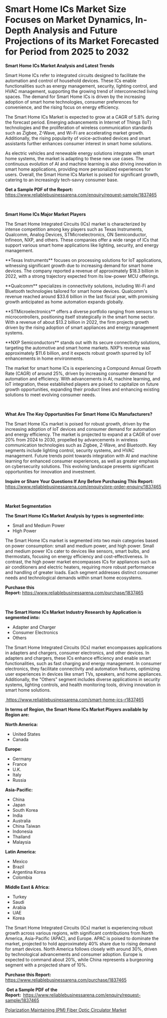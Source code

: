<p><h1>Smart Home ICs Market Size Focuses on Market Dynamics, In-Depth Analysis and Future Projections of its Market Forecasted for Period from 2025 to 2032</h1></p><p><strong>Smart Home ICs Market Analysis and Latest Trends</strong></p>
<p><p>Smart Home ICs refer to integrated circuits designed to facilitate the automation and control of household devices. These ICs enable functionalities such as energy management, security, lighting control, and HVAC management, supporting the growing trend of interconnected living spaces. The demand for Smart Home ICs is driven by the increasing adoption of smart home technologies, consumer preferences for convenience, and the rising focus on energy efficiency.</p><p>The Smart Home ICs Market is expected to grow at a CAGR of 5.8% during the forecast period. Emerging advancements in Internet of Things (IoT) technologies and the proliferation of wireless communication standards such as Zigbee, Z-Wave, and Wi-Fi are accelerating market growth. Additionally, the rising popularity of voice-activated devices and smart assistants further enhances consumer interest in smart home solutions. </p><p>As electric vehicles and renewable energy solutions integrate with smart home systems, the market is adapting to these new use cases. The continuous evolution of AI and machine learning is also driving innovation in smart home applications, providing more personalized experiences for users. Overall, the Smart Home ICs Market is poised for significant growth, catering to an increasingly tech-savvy consumer base.</p></p>
<p><strong>Get a Sample PDF of the Report:&nbsp;</strong> <a href="https://www.reliablebusinessarena.com/enquiry/request-sample/1837465?utm_campaign=3013&utm_medium=2&utm_source=Github&utm_content=ia&utm_term=06042025&utm_id=smart-home-ics">https://www.reliablebusinessarena.com/enquiry/request-sample/1837465</a></p>
<p>&nbsp;</p>
<p><strong>Smart Home ICs Major Market Players</strong></p>
<p><p>The Smart Home Integrated Circuits (ICs) market is characterized by intense competition among key players such as Texas Instruments, Qualcomm, Analog Devices, STMicroelectronics, ON Semiconductor, Infineon, NXP, and others. These companies offer a wide range of ICs that support various smart home applications like lighting, security, and energy management.</p><p>**Texas Instruments** focuses on processing solutions for IoT applications, witnessing significant growth due to increasing demand for smart home devices. The company reported a revenue of approximately $18.3 billion in 2022, with a strong trajectory expected from its low-power MCU offerings.</p><p>**Qualcomm** specializes in connectivity solutions, including Wi-Fi and Bluetooth technologies tailored for smart home devices. Qualcomm's revenue reached around $33.6 billion in the last fiscal year, with promising growth anticipated as home automation expands globally.</p><p>**STMicroelectronics** offers a diverse portfolio ranging from sensors to microcontrollers, positioning itself strategically in the smart home sector. With a revenue of about $13.2 billion in 2022, the firm projects growth driven by the rising adoption of smart appliances and energy management systems.</p><p>**NXP Semiconductors** stands out with its secure connectivity solutions, targeting the automotive and smart home markets. NXP’s revenue was approximately $11.6 billion, and it expects robust growth spurred by IoT enhancements in home environments.</p><p>The market for smart home ICs is experiencing a Compound Annual Growth Rate (CAGR) of around 25%, driven by increasing consumer demand for automation and efficiency. With advancements in AI, machine learning, and IoT integration, these established players are poised to capitalize on future growth opportunities, expanding their product lines and enhancing existing solutions to meet evolving consumer needs.</p></p>
<p>&nbsp;</p>
<p><strong>What Are The Key Opportunities For Smart Home ICs Manufacturers?</strong></p>
<p><p>The Smart Home ICs market is poised for robust growth, driven by the increasing adoption of IoT devices and consumer demand for automation and energy efficiency. The market is projected to expand at a CAGR of over 20% from 2024 to 2030, propelled by advancements in wireless communication technologies such as Zigbee, Z-Wave, and Bluetooth. Key segments include lighting control, security systems, and HVAC management. Future trends point towards integration with AI and machine learning for enhanced consumer experiences, as well as greater emphasis on cybersecurity solutions. This evolving landscape presents significant opportunities for innovation and investment.</p></p>
<p><strong>Inquire or Share Your Questions If Any Before Purchasing This Report:</strong> <a href="https://www.reliablebusinessarena.com/enquiry/pre-order-enquiry/1837465?utm_campaign=3013&utm_medium=2&utm_source=Github&utm_content=ia&utm_term=06042025&utm_id=smart-home-ics">https://www.reliablebusinessarena.com/enquiry/pre-order-enquiry/1837465</a></p>
<p>&nbsp;</p>
<p><strong>Market Segmentation</strong></p>
<p><strong>The Smart Home ICs Market Analysis by types is segmented into:</strong></p>
<p><ul><li>Small and Medium Power</li><li>High Power</li></ul></p>
<p><p>The Smart Home ICs market is segmented into two main categories based on power consumption: small and medium power, and high power. Small and medium power ICs cater to devices like sensors, smart bulbs, and thermostats, focusing on energy efficiency and cost-effectiveness. In contrast, the high power market encompasses ICs for appliances such as air conditioners and electric heaters, requiring more robust performance and handling of greater loads. Each segment addresses distinct consumer needs and technological demands within smart home ecosystems.</p></p>
<p><strong>Purchase this Report:&nbsp;</strong><a href="https://www.reliablebusinessarena.com/purchase/1837465?utm_campaign=3013&utm_medium=2&utm_source=Github&utm_content=ia&utm_term=06042025&utm_id=smart-home-ics">https://www.reliablebusinessarena.com/purchase/1837465</a></p>
<p>&nbsp;</p>
<p><strong>The Smart Home ICs Market Industry Research by Application is segmented into:</strong></p>
<p><ul><li>Adapter and Charger</li><li>Consumer Electronics</li><li>Others</li></ul></p>
<p><p>The Smart Home Integrated Circuits (ICs) market encompasses applications in adapters and chargers, consumer electronics, and other devices. In adapters and chargers, these ICs enhance efficiency and enable smart functionalities, such as fast charging and energy management. In consumer electronics, they facilitate connectivity and automation features, optimizing user experiences in devices like smart TVs, speakers, and home appliances. Additionally, the "Others" segment includes diverse applications in security systems, lighting controls, and health monitoring tools, driving innovation in smart home solutions.</p></p>
<p><a href="https://www.reliablebusinessarena.com/smart-home-ics-r1837465?utm_campaign=3013&utm_medium=2&utm_source=Github&utm_content=ia&utm_term=06042025&utm_id=smart-home-ics">&nbsp;https://www.reliablebusinessarena.com/smart-home-ics-r1837465</a></p>
<p><strong>In terms of Region, the Smart Home ICs Market Players available by Region are:</strong></p>
<p>
    <p> <strong> North America: </strong>
        <ul>
            <li>United States</li>
            <li>Canada</li>
        </ul>
        </p> 
    <p> <strong> Europe: </strong>
        <ul>
            <li>Germany</li>
            <li>France</li>
            <li>U.K.</li>
            <li>Italy</li>
            <li>Russia</li>
        </ul>
        </p> 
    <p> <strong> Asia-Pacific: </strong>
        <ul>
            <li>China</li>
            <li>Japan</li>
            <li>South Korea</li>
            <li>India</li>
            <li>Australia</li>
            <li>China Taiwan</li>
            <li>Indonesia</li>
            <li>Thailand</li>
            <li>Malaysia</li>
        </ul>
        </p> 
    <p> <strong> Latin America: </strong>
        <ul>
            <li>Mexico</li>
            <li>Brazil</li>
            <li>Argentina Korea</li>
            <li>Colombia</li>
        </ul>
        </p> 
    <p> <strong> Middle East & Africa: </strong>
        <ul>
            <li>Turkey</li>
            <li>Saudi</li>
            <li>Arabia</li>
            <li>UAE</li>
            <li>Korea</li>
        </ul>
    </p>
    </p>
<p><p>The Smart Home Integrated Circuits (ICs) market is experiencing robust growth across various regions, with significant contributions from North America, Asia-Pacific (APAC), and Europe. APAC is poised to dominate the market, projected to hold approximately 40% share due to rising demand for smart devices. North America follows closely with around 30%, driven by technological advancements and consumer adoption. Europe is expected to command about 20%, while China represents a burgeoning segment with a projected share of 10%.</p></p>
<p><strong>Purchase this Report: </strong><a href="https://www.reliablebusinessarena.com/purchase/1837465?utm_campaign=3013&utm_medium=2&utm_source=Github&utm_content=ia&utm_term=06042025&utm_id=smart-home-ics">https://www.reliablebusinessarena.com/purchase/1837465</a></p>
<p>&nbsp;<strong>Get a Sample PDF of the Report:&nbsp;&nbsp;</strong><a href="https://www.reliablebusinessarena.com/enquiry/request-sample/1837465?utm_campaign=3013&utm_medium=2&utm_source=Github&utm_content=ia&utm_term=06042025&utm_id=smart-home-ics">https://www.reliablebusinessarena.com/enquiry/request-sample/1837465</a></p>
<p><strong></strong></p>
<p><p><a href="https://github.com/micbotam/Market-Research-Report-List-1/blob/main/polarization-maintaining-pm-fiber-optic-circulator-market.md?utm_campaign=3013&utm_medium=2&utm_source=Github&utm_content=ia&utm_term=06042025&utm_id=smart-home-ics">Polarization Maintaining (PM) Fiber Optic Circulator Market</a></p></p>